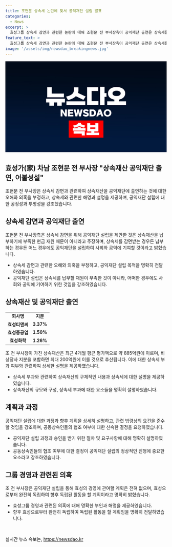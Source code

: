 ```yaml
---
title: 조현문 상속세 논란에 맞서 공익재단 설립 발표
categories:
  - News
excerpt: >
  효성그룹 상속세 감면과 관련한 논란에 대해 조현문 전 부사장측이 공익재단 출연은 상속세를 납부할 현금이 부족해서가 아니라고 주장했다. 또한, 그는 공익재단을 통해 어느 경우에도 상속재산 중 일부라도 개인 소유로 남기지 않을 것이라고 밝혔다. 누리꾼들의 주장에 대해 반박하며, 공동상속인들의 협조가 어려운 경우에는 상속재산의 대부분을 공익재단에 출연할 것이라고 답했다. 또한, 조 전 부사장측은 효성그룹 경영과 관련해 독립적으로 활동할 계획이며, 이를 위해 관련 법령상 계열분리 기준과 요건을 충족시킬 예정이라고 설명했다.
feature_text: >
  효성그룹 상속세 감면과 관련한 논란에 대해 조현문 전 부사장측이 공익재단 출연은 상속세를 납부할 현금이 부족해서가 아니라고 주장했다. 또한, 그는 공익재단을 통해 어느 경우에도 상속재산 중 일부라도 개인 소유로 남기지 않을 것이라고 밝혔다. 누리꾼들의 주장에 대해 반박하며, 공동상속인들의 협조가 어려운 경우에는 상속재산의 대부분을 공익재단에 출연할 것이라고 답했다. 또한, 조 전 부사장측은 효성그룹 경영과 관련해 독립적으로 활동할 계획이며, 이를 위해 관련 법령상 계열분리 기준과 요건을 충족시킬 예정이라고 설명했다.
image: '/assets/img/newsdao_breakingnews.jpg'
---
```


<p><img src="/assets/img/newsdao_breakingnews.jpg" alt="cryptoinkorea 속보" /></p>

<h2 data-ke-size="size26">효성가(家) 차남 조현문 전 부사장 "상속재산 공익재단 출연, 어불성설"</h2>

<p data-ke-size="size16">조현문 전 부사장은 상속세 감면과 관련하여 상속재산을 공익재단에 출연하는 것에 대한 오해와 의혹을 부정하고, 상속세와 관련한 해명과 설명을 제공하며, 공익재단 설립에 대한 공정성과 투명성을 강조했습니다.</p>

<h2 data-ke-size="size24">상속세 감면과 공익재단 출연</h2>

<p data-ke-size="size16">조현문 전 부사장측은 상속세 감면을 위해 공익재단 설립을 제안한 것은 상속재산을 납부하기에 부족한 현금 재원 때문이 아니라고 주장하며, 상속세를 감면받는 경우든 납부하는 경우든 어느 경우에도 공익재단을 설립하여 사회와 공익에 기여할 것이라고 밝혔습니다.</p>

<ul>
    <li>상속세 감면과 관련한 오해와 의혹을 부정하고, 공익재단 설립 목적을 명확히 전달하였습니다.</li>
    <li>공익재단 설립은 상속세를 납부할 재원이 부족한 것이 아니라, 어떠한 경우에도 사회와 공익에 기여하기 위한 것임을 강조하였습니다.</li>
</ul>

<h2 data-ke-size="size24">상속재산 및 공익재단 출연</h2>

<table>
    <tr>
        <td style="text-align: center; height: 17px;"><b>회사명</b></td>
        <td style="text-align: center; height: 17px;"><b>지분</b></td>
    </tr>
    <tr>
        <td style="text-align: center; height: 17px;"><b>효성티앤씨</b></td>
        <td style="text-align: center; height: 17px;"><b>3.37%</b></td>
    </tr>
    <tr>
        <td style="text-align: center; height: 17px;"><b>효성중공업</b></td>
        <td style="text-align: center; height: 17px;"><b>1.50%</b></td>
    </tr>
    <tr>
        <td style="text-align: center; height: 17px;"><b>효성화학</b></td>
        <td style="text-align: center; height: 17px;"><b>1.26%</b></td>
    </tr>
</table>

<p data-ke-size="size16">조 전 부사장이 가진 상속재산은 최근 4개월 평균 평가액으로 약 885억원에 이르며, 비상장사 지분을 포함하면 최대 200억원에 이를 것으로 추산됩니다. 이에 대한 상속세 부과 여부와 관련하여 상세한 설명을 제공하였습니다.</p>

<ul>
    <li>상속세 부과와 관련하여 상속재산의 구체적인 내용과 상속세에 대한 설명을 제공하였습니다.</li>
    <li>상속재산의 규모와 구성, 상속세 부과에 대한 요소들을 명확히 설명하였습니다.</li>
</ul>

<h2 data-ke-size="size24">계획과 과정</h2>

<p data-ke-size="size16">공익재단 설립에 대한 과정과 향후 계획을 상세히 설명하고, 관련 법령상의 요건을 준수할 것임을 강조하며, 공동상속인들의 협조 여부에 대한 신속한 결정을 요청하였습니다.</p>

<ul>
    <li>공익재단 설립 과정과 승인을 받기 위한 절차 및 요구사항에 대해 명확히 설명하였습니다.</li>
    <li>공동상속인들의 협조 여부에 대한 결정이 공익재단 설립의 정상적인 진행에 중요한 요소라고 강조하였습니다.</li>
</ul>

<h2 data-ke-size="size24">그룹 경영과 관련된 의혹</h2>

<p data-ke-size="size16">조 전 부사장은 공익재단 설립을 통해 효성의 경영에 관여할 계획은 전혀 없으며, 효성으로부터 완전히 독립하여 향후 독립된 활동을 할 계획이라고 명확히 밝혔습니다.</p>

<ul>
    <li>효성그룹 경영과 관련된 의혹에 대해 명확한 부인과 해명을 제공하였습니다.</li>
    <li>향후 효성으로부터 완전히 독립하여 독립된 활동을 할 계획임을 명확히 전달하였습니다.</li>
</ul>

<p data-ke-size="size16">&nbsp;</p>
실시간 뉴스 속보는, <a href="https://newsdao.kr" rel="dofollow">https://newsdao.kr</a>


